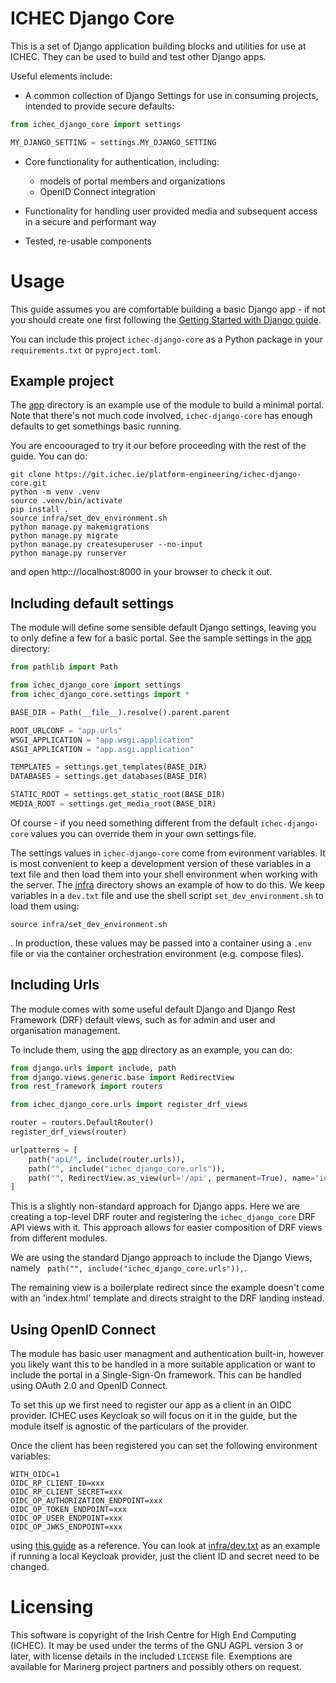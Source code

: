 # ICHEC Django Core #

This is a set of Django application building blocks and utilities for use at ICHEC. They can be used to build and test other Django apps.

Useful elements include:

* A common collection of Django Settings for use in consuming projects, intended to provide secure defaults:

``` python
from ichec_django_core import settings

MY_DJANGO_SETTING = settings.MY_DJANGO_SETTING
```

* Core functionality for authentication, including:
  * models of portal members and organizations 
  * OpenID Connect integration

* Functionality for handling user provided media and subsequent access in a secure and performant way

* Tested, re-usable components

# Usage #

This guide assumes you are comfortable building a basic Django app - if not you should create one first following the [Getting Started with Django guide](https://www.djangoproject.com/start/).

You can include this project `ichec-django-core` as a Python package in your `requirements.txt` or `pyproject.toml`.

## Example project ##

The [app](./app) directory is an example use of the module to build a minimal portal. Note that there's not much code involved, `ichec-django-core` has enough defaults to get somethings basic running.

You are encoouraged to try it our before proceeding with the rest of the guide. You can do:

``` shell
git clone https://git.ichec.ie/platform-engineering/ichec-django-core.git
python -m venv .venv
source .venv/bin/activate
pip install .
source infra/set_dev_environment.sh
python manage.py makemigrations
python manage.py migrate
python manage.py createsuperuser --no-input
python manage.py runserver
```

and open http:://localhost:8000 in your browser to check it out.


## Including default settings ##

The module will define some sensible default Django settings, leaving you to only define a few for a basic portal. See the sample settings in the [app](./app) directory:

``` python
from pathlib import Path

from ichec_django_core import settings
from ichec_django_core.settings import *

BASE_DIR = Path(__file__).resolve().parent.parent

ROOT_URLCONF = "app.urls"
WSGI_APPLICATION = "app.wsgi.application"
ASGI_APPLICATION = "app.asgi.application"

TEMPLATES = settings.get_templates(BASE_DIR)
DATABASES = settings.get_databases(BASE_DIR)

STATIC_ROOT = settings.get_static_root(BASE_DIR)
MEDIA_ROOT = settings.get_media_root(BASE_DIR)
```

Of course - if you need something different from the default `ichec-django-core` values you can override them in your own settings file.

The settings values in `ichec-django-core` come from evironment variables. It is most convenient to keep a development version of these variables in a text file and then load them into your shell environment when working with the server. The [infra](./infra) directory shows an example of how to do this. We keep variables in a `dev.txt` file and use the shell script `set_dev_environment.sh` to load them using:

``` shell
source infra/set_dev_environment.sh
```

. In production, these values may be passed into a container using a `.env` file or via the container orchestration environment (e.g. compose files).

## Including Urls ##

The module comes with some useful default Django and Django Rest Framework (DRF) default views, such as for admin and user and organisation management.

To include them, using the [app](./app) directory as an example, you can do:

``` python
from django.urls import include, path
from django.views.generic.base import RedirectView
from rest_framework import routers

from ichec_django_core.urls import register_drf_views

router = routers.DefaultRouter()
register_drf_views(router)

urlpatterns = [
    path("api/", include(router.urls)),
    path("", include("ichec_django_core.urls")),
    path("", RedirectView.as_view(url='/api', permanent=True), name='index'),
]
```

This is a slightly non-standard approach for Django apps. Here we are creating a top-level DRF router and registering the `ichec_django_core` DRF API views with it. This approach allows for easier composition of DRF views from different modules.

We are using the standard Django approach to include the Django Views, namely ` path("", include("ichec_django_core.urls")),`.

The remaining view is a boilerplate redirect since the example doesn't come with an 'index.html' template and directs straight to the DRF landing instead.

## Using OpenID Connect ##

The module has basic user managment and authentication built-in, however you likely want this to be handled in a more suitable application or want to include the portal in a Single-Sign-On framework. This can be handled using OAuth 2.0 and OpenID Connect.

To set this up we first need to register our app as a client in an OIDC provider. ICHEC uses Keycloak so will focus on it in the guide, but the module itself is agnostic of the particulars of the provider.

Once the client has been registered you can set the following environment variables:

``` shell
WITH_OIDC=1
OIDC_RP_CLIENT_ID=xxx
OIDC_RP_CLIENT_SECRET=xxx
OIDC_OP_AUTHORIZATION_ENDPOINT=xxx
OIDC_OP_TOKEN_ENDPOINT=xxx
OIDC_OP_USER_ENDPOINT=xxx
OIDC_OP_JWKS_ENDPOINT=xxx
```

using [this guide](https://mozilla-django-oidc.readthedocs.io/en/stable/installation.html) as a reference. You can look at [infra/dev.txt](./infra/dev.txt) as an example if running a local Keycloak provider, just the client ID and secret need to be changed.


# Licensing #

This software is copyright of the Irish Centre for High End Computing (ICHEC). It may be used under the terms of the GNU AGPL version 3 or later, with license details in the included `LICENSE` file. Exemptions are available for Marinerg project partners and possibly others on request.
